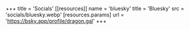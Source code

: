 +++
title = 'Socials'
[[resources]]
    name = 'bluesky'
    title = 'Bluesky'
    src = 'socials/bluesky.webp'
    [resources.params]
        url = 'https://bsky.app/profile/dragon.gal'
+++
